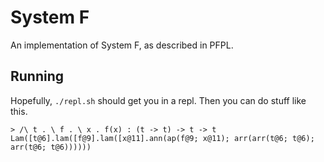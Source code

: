 # System __F__

An implementation of System F, as described in PFPL.

## Running

Hopefully, `./repl.sh` should get you in a repl. Then you can do stuff like
this.

```
> /\ t . \ f . \ x . f(x) : (t -> t) -> t -> t
Lam([t@6].lam([f@9].lam([x@11].ann(ap(f@9; x@11); arr(arr(t@6; t@6); arr(t@6; t@6))))))
```

